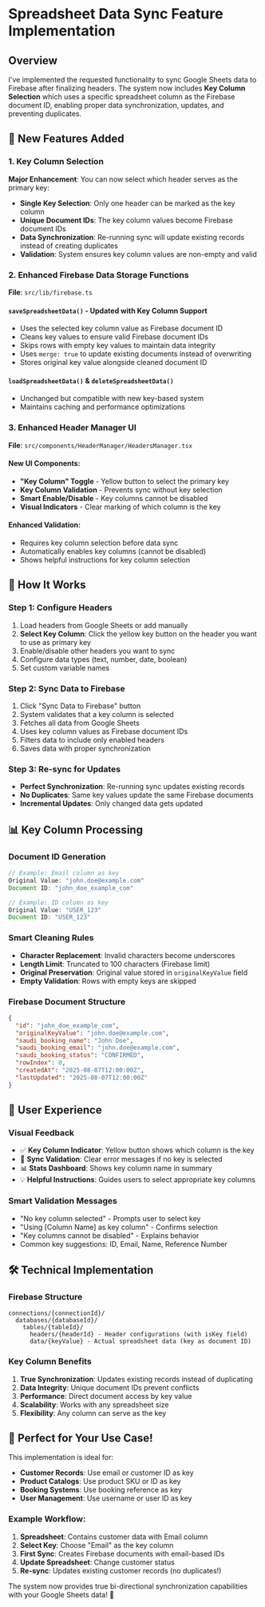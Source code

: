 # Spreadsheet Data Sync Feature Implementation

## Overview
I've implemented the requested functionality to sync Google Sheets data to Firebase after finalizing headers. The system now includes **Key Column Selection** which uses a specific spreadsheet column as the Firebase document ID, enabling proper data synchronization, updates, and preventing duplicates.

## 🚀 New Features Added

### 1. Key Column Selection
**Major Enhancement**: You can now select which header serves as the primary key:
- **Single Key Selection**: Only one header can be marked as the key column
- **Unique Document IDs**: The key column values become Firebase document IDs
- **Data Synchronization**: Re-running sync will update existing records instead of creating duplicates
- **Validation**: System ensures key column values are non-empty and valid

### 2. Enhanced Firebase Data Storage Functions
**File**: `src/lib/firebase.ts`

#### `saveSpreadsheetData()` - **Updated with Key Column Support**
- Uses the selected key column value as Firebase document ID
- Cleans key values to ensure valid Firebase document IDs
- Skips rows with empty key values to maintain data integrity
- Uses `merge: true` to update existing documents instead of overwriting
- Stores original key value alongside cleaned document ID

#### `loadSpreadsheetData()` & `deleteSpreadsheetData()`
- Unchanged but compatible with new key-based system
- Maintains caching and performance optimizations

### 3. Enhanced Header Manager UI
**File**: `src/components/HeaderManager/HeadersManager.tsx`

#### New UI Components:
- **"Key Column" Toggle** - Yellow button to select the primary key
- **Key Column Validation** - Prevents sync without key selection
- **Smart Enable/Disable** - Key columns cannot be disabled
- **Visual Indicators** - Clear marking of which column is the key

#### Enhanced Validation:
- Requires key column selection before data sync
- Automatically enables key columns (cannot be disabled)
- Shows helpful instructions for key column selection

## 🔄 How It Works

### Step 1: Configure Headers
1. Load headers from Google Sheets or add manually
2. **Select Key Column**: Click the yellow key button on the header you want to use as primary key
3. Enable/disable other headers you want to sync
4. Configure data types (text, number, date, boolean)
5. Set custom variable names

### Step 2: Sync Data to Firebase
1. Click "Sync Data to Firebase" button
2. System validates that a key column is selected
3. Fetches all data from Google Sheets
4. Uses key column values as Firebase document IDs
5. Filters data to include only enabled headers
6. Saves data with proper synchronization

### Step 3: Re-sync for Updates
- **Perfect Synchronization**: Re-running sync updates existing records
- **No Duplicates**: Same key values update the same Firebase documents
- **Incremental Updates**: Only changed data gets updated

## 📊 Key Column Processing

### Document ID Generation
```javascript
// Example: Email column as key
Original Value: "john.doe@example.com"
Document ID: "john_doe_example_com"

// Example: ID column as key  
Original Value: "USER_123"
Document ID: "USER_123"
```

### Smart Cleaning Rules
- **Character Replacement**: Invalid characters become underscores
- **Length Limit**: Truncated to 100 characters (Firebase limit)
- **Original Preservation**: Original value stored in `originalKeyValue` field
- **Empty Validation**: Rows with empty keys are skipped

### Firebase Document Structure
```json
{
  "id": "john_doe_example_com",
  "originalKeyValue": "john.doe@example.com",
  "saudi_booking_name": "John Doe",
  "saudi_booking_email": "john.doe@example.com",
  "saudi_booking_status": "CONFIRMED",
  "rowIndex": 0,
  "createdAt": "2025-08-07T12:00:00Z",
  "lastUpdated": "2025-08-07T12:00:00Z"
}
```

## 🎯 User Experience

### Visual Feedback
- ✅ **Key Column Indicator**: Yellow button shows which column is the key
- 🔄 **Sync Validation**: Clear error messages if no key is selected
- 📊 **Stats Dashboard**: Shows key column name in summary
- 💡 **Helpful Instructions**: Guides users to select appropriate key columns

### Smart Validation Messages
- "No key column selected" - Prompts user to select key
- "Using [Column Name] as key column" - Confirms selection
- "Key columns cannot be disabled" - Explains behavior
- Common key suggestions: ID, Email, Name, Reference Number

## 🛠️ Technical Implementation

### Firebase Structure
```
connections/{connectionId}/
  databases/{databaseId}/
    tables/{tableId}/
      headers/{headerId} - Header configurations (with isKey field)
      data/{keyValue} - Actual spreadsheet data (key as document ID)
```

### Key Column Benefits
1. **True Synchronization**: Updates existing records instead of duplicating
2. **Data Integrity**: Unique document IDs prevent conflicts
3. **Performance**: Direct document access by key value
4. **Scalability**: Works with any spreadsheet size
5. **Flexibility**: Any column can serve as the key

## 🎉 Perfect for Your Use Case!

This implementation is ideal for:
- **Customer Records**: Use email or customer ID as key
- **Product Catalogs**: Use product SKU or ID as key  
- **Booking Systems**: Use booking reference as key
- **User Management**: Use username or user ID as key

### Example Workflow:
1. **Spreadsheet**: Contains customer data with Email column
2. **Select Key**: Choose "Email" as the key column
3. **First Sync**: Creates Firebase documents with email-based IDs
4. **Update Spreadsheet**: Change customer status
5. **Re-sync**: Updates existing customer records (no duplicates!)

The system now provides true bi-directional synchronization capabilities with your Google Sheets data! 🚀
